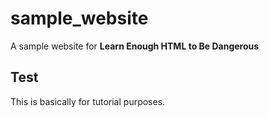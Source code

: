 # sample_website
A sample website for **Learn Enough HTML to Be Dangerous**

## Test

This is basically for tutorial purposes.